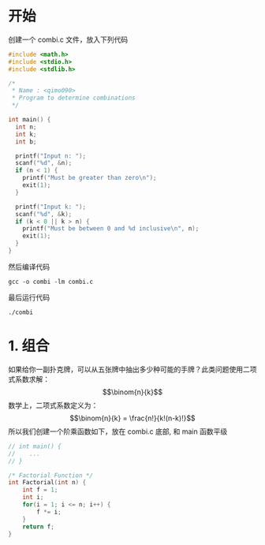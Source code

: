 # 开始

创建一个 combi.c 文件，放入下列代码
```c
#include <math.h>
#include <stdio.h>
#include <stdlib.h>

/*
 * Name : <qimo090>
 * Program to determine combinations
 */

int main() {
  int n;
  int k;
  int b;

  printf("Input n: ");
  scanf("%d", &n);
  if (n < 1) {
    printf("Must be greater than zero\n");
    exit(1);
  }

  printf("Input k: ");
  scanf("%d", &k);
  if (k < 0 || k > n) {
    printf("Must be between 0 and %d inclusive\n", n);
    exit(1);
  }
}
```

然后编译代码
```shell
gcc -o combi -lm combi.c
```
最后运行代码
```shell
./combi
```
# 1. 组合

如果给你一副扑克牌，可以从五张牌中抽出多少种可能的手牌？此类问题使用二项式系数求解：
$$\binom{n}{k}$$
数学上，二项式系数定义为：
$$\binom{n}{k} = \frac{n!}{k!(n-k)!}$$
所以我们创建一个阶乘函数如下，放在 combi.c 底部, 和 main 函数平级

```c
// int main() {
//    ...
// }

/* Factorial Function */  
int Factorial(int n) {  
    int f = 1;  
    int i;  
    for(i = 1; i <= n; i++) {  
        f *= i;  
    }  
    return f;  
}
```